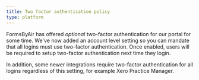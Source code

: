 ```yaml
---
title: Two factor authentication policy
type: platform
---
```


FormsByAir has offered *optional* two-factor authentication for our portal for some time. We've now added an account level setting so you can mandate that all logins must use two-factor authentication. Once enabled, users will be required to setup two-factor authentication next time they login.

In addition, some newer integrations require two-factor authentication for all logins regardless of this setting, for example Xero Practice Manager.